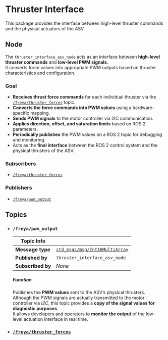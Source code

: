 # Thruster Interface

This package provides the interface between high-level thruster commands and the physical actuators of the ASV.

## Node

The `thruster_interface_asv_node` acts as an interface between **high-level thruster commands** and **low-level PWM signals**.  
It converts force values into appropriate PWM outputs based on thruster characteristics and configuration.

### Goal

- **Receives thrust force commands** for each individual thruster via the [`/freya/thruster_forces`](../thrust_allocator_asv/README.md#freyathruster_forces) topic.
- **Converts the force commands into PWM values** using a hardware-specific mapping.
- **Sends PWM signals** to the motor controller via I2C communication.
- **Applies direction, offset, and saturation limits** based on ROS 2 parameters.
- **Periodically publishes** the PWM values on a ROS 2 topic for debugging and monitoring.
- Acts as the **final interface** between the ROS 2 control system and the physical thrusters of the ASV.

### Subscribers

- [`/freya/thruster_forces`](../thrust_allocator_asv/README.md#freyathruster_forces)

### Publishers

- [`/freya/pwm_output`](#freyapwm_output)

## Topics

- ### `/freya/pwm_output`
  
  | Topic Info         |                                  |
  |--------------------|----------------------------------|
  | **Message type**   | [`std_msgs/msg/Int16MultiArray`](https://docs.ros2.org/foxy/api/std_msgs/msg/Int16MultiArray.html) |
  | **Published by**   | `thruster_interface_asv_node` |
  | **Subscribed by**  | *None* |
  
  ##### Function
  
  Publishes the **PWM values** sent to the ASV’s physical thrusters.  
  Although the PWM signals are actually transmitted to the motor controller via *I2C*, this topic provides a **copy of the signal values for diagnostic purposes**.  
  It allows developers and operators to **monitor the output** of the low-level actuation interface in real time.

- ### [`/freya/thruster_forces`](../thrust_allocator_asv/README.md#freyathruster_forces)
